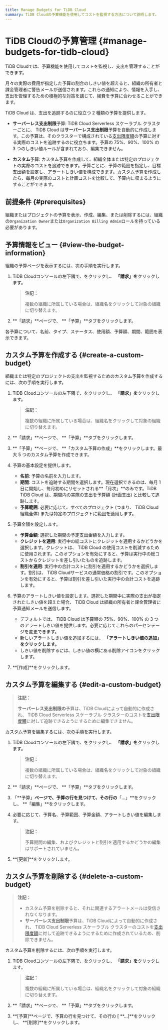 ```yaml
---
title: Manage Budgets for TiDB Cloud
summary: TiDB Cloudの予算機能を使用してコストを監視する方法について説明します。
---
```


# TiDB Cloudの予算管理 {#manage-budgets-for-tidb-cloud}

TiDB Cloudでは、予算機能を使用してコストを監視し、支出を管理することができます。

月々の実際の費用が指定した予算の割合のしきい値を超えると、組織の所有者と課金管理者に警告メールが送信されます。これらの通知により、情報を入手し、支出を管理するための積極的な対策を講じて、経費を予算に合わせることができます。

TiDB Cloud は、支出を追跡するのに役立つ 2 種類の予算を提供します。

-   **サーバーレス支出制限**予算: TiDB Cloud Serverless スケーラブル クラスターごとに、 TiDB Cloud は**サーバーレス支出制限**予算を自動的に作成します。この予算は、そのクラスターで構成されている[支出限度額](/tidb-cloud/manage-serverless-spend-limit.md)の予算に対する実際のコストを追跡するのに役立ちます。予算の 75%、90%、100% の 3 つのしきい値ルールが含まれており、編集できません。

-   **カスタム**予算: カスタム予算を作成して、組織全体または特定のプロジェクトの実際のコストを追跡できます。予算ごとに、予算の範囲を指定し、目標支出額を設定し、アラートしきい値を構成できます。カスタム予算を作成したら、毎月の実際のコストと計画コストを比較して、予算内に収まるようにすることができます。

## 前提条件 {#prerequisites}

組織またはプロジェクトの予算を表示、作成、編集、または削除するには、組織の`Organization Owner`または`Organization Billing Admin`ロールを持っている必要があります。

## 予算情報をビュー {#view-the-budget-information}

組織の予算ページを表示するには、次の手順を実行します。

1.  TiDB Cloudコンソールの左下隅で、<mdsvgicon name="icon-top-organization">をクリックし、 **「請求」を**クリックします。</mdsvgicon>

    > **注記：**
    >
    > 複数の組織に所属している場合は、組織名をクリックして対象の組織に切り替えます。

2.  **「請求」**ページで、 **「予算」**タブをクリックします。

各予算について、名前、タイプ、ステータス、使用額、予算額、期間、範囲を表示できます。

## カスタム予算を作成する {#create-a-custom-budget}

組織または特定のプロジェクトの支出を監視するためのカスタム予算を作成するには、次の手順を実行します。

1.  TiDB Cloudコンソールの左下隅で、<mdsvgicon name="icon-top-organization">をクリックし、 **「請求」を**クリックします。</mdsvgicon>

    > **注記：**
    >
    > 複数の組織に所属している場合は、組織名をクリックして対象の組織に切り替えます。

2.  **「請求」**ページで、 **「予算」**タブをクリックします。

3.  **「予算」**ページで、 **「カスタム予算の作成」**をクリックします。最大 5 つのカスタム予算を作成できます。

4.  予算の基本設定を提供します。

    -   **名前**: 予算の名前を入力します。
    -   **期間**: コストを追跡する期間を選択します。現在選択できるのは、毎月 1 日に開始し、毎月初めにリセットされる**「月次」**のみです。TiDB TiDB Cloud は、期間内の実際の支出を予算額 (計画支出) と比較して追跡します。
    -   **予算範囲**: 必要に応じて、すべてのプロジェクト (つまり、 TiDB Cloud組織全体) または特定のプロジェクトに範囲を適用します。

5.  予算金額を設定します。

    -   **予算金額**: 選択した期間の予定支出金額を入力します。
    -   **クレジットを適用**: 実行中の総コストにクレジットを適用するかどうかを選択します。クレジットは、 TiDB Cloud の使用コストを削減するために使用されます。このオプションを有効にすると、予算は実行中の総コストからクレジットを差し引いたものを追跡します。
    -   **割引を適用**: 実行中の合計コストに割引を適用するかどうかを選択します。割引は、 TiDB Cloudサービスの通常価格の割引です。このオプションを有効にすると、予算は割引を差し引いた実行中の合計コストを追跡します。

6.  予算のアラートしきい値を設定します。選択した期間中に実際の支出が指定されたしきい値を超えた場合、 TiDB Cloud は組織の所有者と課金管理者に予算通知メールを送信します。

    -   デフォルトでは、 TiDB Cloud は予算額の 75%、90%、100% の 3 つのアラートしきい値を提供します。必要に応じてこれらのパーセンテージを変更できます。
    -   新しいアラートしきい値を追加するには、 **「アラートしきい値の追加」をクリックします。**
    -   しきい値を削除するには、しきい値の横にある削除アイコンをクリックします。

7.  **[作成]**をクリックします。

## カスタム予算を編集する {#edit-a-custom-budget}

> **注記：**
>
> **サーバーレス支出制限の**予算は、TiDB Cloudによって自動的に作成され、 TiDB Cloud Serverless スケーラブル クラスターのコストを[支出限度額](/tidb-cloud/manage-serverless-spend-limit.md)に対して追跡できるようにするために編集できません。

カスタム予算を編集するには、次の手順を実行します。

1.  TiDB Cloudコンソールの左下隅で、<mdsvgicon name="icon-top-organization">をクリックし、 **「請求」を**クリックします。</mdsvgicon>

    > **注記：**
    >
    > 複数の組織に所属している場合は、組織名をクリックして対象の組織に切り替えます。

2.  **「請求」**ページで、 **「予算」**タブをクリックします。

3.  「**予算」**ページで、予算の行を見つけて、その行の**「...」**をクリックし、 **「編集」**をクリックします。

4.  必要に応じて、予算名、予算範囲、予算金額、アラートしきい値を編集します。

    > **注記：**
    >
    > 予算期間の編集、およびクレジットと割引を適用するかどうかの編集はサポートされていません。

5.  **[更新]**をクリックします。

## カスタム予算を削除する {#delete-a-custom-budget}

> **注記：**
>
> -   カスタム予算を削除すると、それに関連するアラートメールは受信されなくなります。
> -   **サーバーレス支出制限**予算は、TiDB Cloudによって自動的に作成され、 TiDB Cloud Serverless スケーラブル クラスターのコストを[支出限度額](/tidb-cloud/manage-serverless-spend-limit.md)に対して追跡できるようにするために作成されているため、削除できません。

カスタム予算を削除するには、次の手順を実行します。

1.  TiDB Cloudコンソールの左下隅で、<mdsvgicon name="icon-top-organization">をクリックし、 **「請求」を**クリックします。</mdsvgicon>

    > **注記：**
    >
    > 複数の組織に所属している場合は、組織名をクリックして対象の組織に切り替えます。

2.  **「請求」**ページで、 **「予算」**タブをクリックします。

3.  **[予算]**ページで、予算の行を見つけて、その行の [ **...]**をクリックし、 **[削除]**をクリックします。
